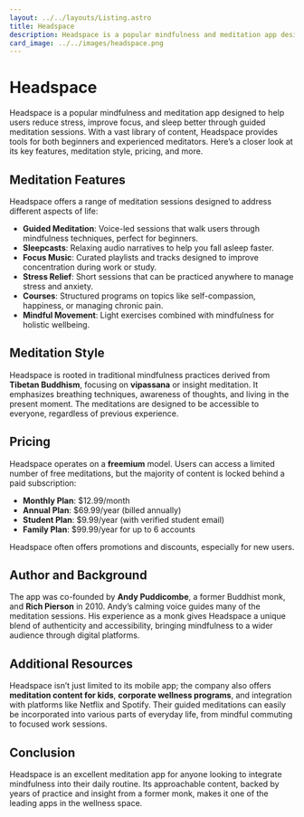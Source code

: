 ```yaml
---
layout: ../../layouts/Listing.astro
title: Headspace
description: Headspace is a popular mindfulness and meditation app designed to help users reduce stress, improve focus, and sleep better through guided meditation sessions.
card_image: ../../images/headspace.png
---
```


# Headspace

Headspace is a popular mindfulness and meditation app designed to help users reduce stress, improve focus, and sleep better through guided meditation sessions. With a vast library of content, Headspace provides tools for both beginners and experienced meditators. Here’s a closer look at its key features, meditation style, pricing, and more.

## Meditation Features

Headspace offers a range of meditation sessions designed to address different aspects of life:

- **Guided Meditation**: Voice-led sessions that walk users through mindfulness techniques, perfect for beginners.
- **Sleepcasts**: Relaxing audio narratives to help you fall asleep faster.
- **Focus Music**: Curated playlists and tracks designed to improve concentration during work or study.
- **Stress Relief**: Short sessions that can be practiced anywhere to manage stress and anxiety.
- **Courses**: Structured programs on topics like self-compassion, happiness, or managing chronic pain.
- **Mindful Movement**: Light exercises combined with mindfulness for holistic wellbeing.

## Meditation Style

Headspace is rooted in traditional mindfulness practices derived from **Tibetan Buddhism**, focusing on **vipassana** or insight meditation. It emphasizes breathing techniques, awareness of thoughts, and living in the present moment. The meditations are designed to be accessible to everyone, regardless of previous experience.

## Pricing

Headspace operates on a **freemium** model. Users can access a limited number of free meditations, but the majority of content is locked behind a paid subscription:

- **Monthly Plan**: $12.99/month
- **Annual Plan**: $69.99/year (billed annually)
- **Student Plan**: $9.99/year (with verified student email)
- **Family Plan**: $99.99/year for up to 6 accounts

Headspace often offers promotions and discounts, especially for new users.

## Author and Background

The app was co-founded by **Andy Puddicombe**, a former Buddhist monk, and **Rich Pierson** in 2010. Andy’s calming voice guides many of the meditation sessions. His experience as a monk gives Headspace a unique blend of authenticity and accessibility, bringing mindfulness to a wider audience through digital platforms.

## Additional Resources

Headspace isn’t just limited to its mobile app; the company also offers **meditation content for kids**, **corporate wellness programs**, and integration with platforms like Netflix and Spotify. Their guided meditations can easily be incorporated into various parts of everyday life, from mindful commuting to focused work sessions.

## Conclusion

Headspace is an excellent meditation app for anyone looking to integrate mindfulness into their daily routine. Its approachable content, backed by years of practice and insight from a former monk, makes it one of the leading apps in the wellness space.